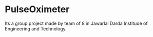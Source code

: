 # PulseOximeter
Its a group project made by team of 8 in Jawarlal Darda Institude of Engineering and Technology.

